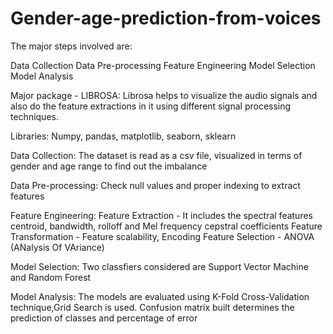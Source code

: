 # Gender-age-prediction-from-voices

The major steps involved are:

Data Collection Data Pre-processing Feature Engineering Model Selection Model Analysis

Major package - LIBROSA: Librosa helps to visualize the audio signals and also do the feature extractions in it using different signal processing techniques.

Libraries: Numpy, pandas, matplotlib, seaborn, sklearn

Data Collection: The dataset is read as a csv file, visualized in terms of gender and age range to find out the imbalance

Data Pre-processing: Check null values and proper indexing to extract features

Feature Engineering: Feature Extraction - It includes the spectral features centroid, bandwidth, rolloff and Mel frequency cepstral coefficients Feature Transformation - Feature scalability, Encoding Feature Selection - ANOVA (ANalysis Of VAriance)

Model Selection: Two classfiers considered are Support Vector Machine and Random Forest

Model Analysis: The models are evaluated using K-Fold Cross-Validation technique,Grid Search is used. Confusion matrix built determines the prediction of classes and percentage of error
